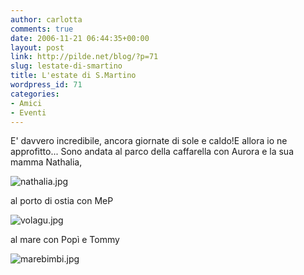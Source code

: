 ```yaml
---
author: carlotta
comments: true
date: 2006-11-21 06:44:35+00:00
layout: post
link: http://pilde.net/blog/?p=71
slug: lestate-di-smartino
title: L'estate di S.Martino
wordpress_id: 71
categories:
- Amici
- Eventi
---
```


E' davvero incredibile, ancora giornate di sole e caldo!E allora io ne approfitto...
Sono andata al parco della caffarella con Aurora e la sua mamma Nathalia,

![nathalia.jpg](http://pilde.net/blog/wp-content/uploads/2006/11/nathalia.jpg)

al porto di ostia con MeP

![volagu.jpg](http://pilde.net/blog/wp-content/uploads/2006/11/volagu.jpg)

al mare con Popì e Tommy

![marebimbi.jpg](http://pilde.net/blog/wp-content/uploads/2006/11/marebimbi.jpg)
